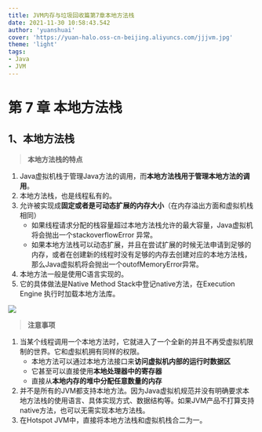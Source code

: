 ```yaml
---
title: JVM内存与垃圾回收篇第7章本地方法栈
date: 2021-11-30 10:58:43.542
author: 'yuanshuai'
cover: 'https://yuan-halo.oss-cn-beijing.aliyuncs.com/jjjvm.jpg'
theme: 'light'
tags: 
- Java
- JVM
---
```


# 第 7 章 本地方法栈

## 1、本地方法栈

> **本地方法栈的特点**

1. Java虚拟机栈于管理Java方法的调用，而**本地方法栈用于管理本地方法的调用**。
2. 本地方法栈，也是线程私有的。
3. 允许被实现成**固定或者是可动态扩展的内存大小**（在内存溢出方面和虚拟机栈相同）
   - 如果线程请求分配的栈容量超过本地方法栈允许的最大容量，Java虚拟机将会抛出一个stackoverflowError 异常。
   - 如果本地方法栈可以动态扩展，并且在尝试扩展的时候无法申请到足够的内存，或者在创建新的线程时没有足够的内存去创建对应的本地方法栈，那么Java虚拟机将会抛出一个outofMemoryError异常。
4. 本地方法一般是使用C语言实现的。
5. 它的具体做法是Native Method Stack中登记native方法，在Execution Engine 执行时加载本地方法库。

![](https://hexobbblog.oss-cn-beijing.aliyuncs.com/images/jvm_first/109.png)

> **注意事项**

1. 当某个线程调用一个本地方法时，它就进入了一个全新的并且不再受虚拟机限制的世界。它和虚拟机拥有同样的权限。
   - 本地方法可以通过本地方法接口来**访问虚拟机内部的运行时数据区**
   - 它甚至可以直接使用**本地处理器中的寄存器**
   - 直接从**本地内存的堆中分配任意数量的内存**
2. 并不是所有的JVM都支持本地方法。因为Java虚拟机规范并没有明确要求本地方法栈的使用语言、具体实现方式、数据结构等。如果JVM产品不打算支持native方法，也可以无需实现本地方法栈。
3. 在Hotspot JVM中，直接将本地方法栈和虚拟机栈合二为一。


